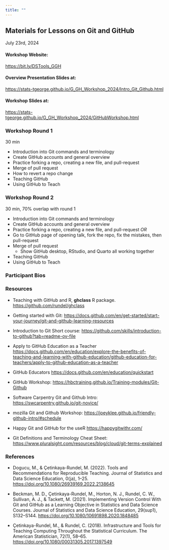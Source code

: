 ```yaml
---
title: ""
---
```


## Materials for Lessons on Git and GitHub
July 23rd, 2024

#### Workshop Website: 
<https://bit.ly/DSTools_GGH>

#### Overview Presentation Slides at:
<https://stats-tgeorge.github.io/G_GH_Workshop_2024/Intro_Git_Github.html>

#### Workshop Slides at:
<https://stats-tgeorge.github.io/G_GH_Workshop_2024/GitHubWorkshop.html>

### Workshop Round 1 
30 min

-   Introduction into Git commands and terminology
-   Create GitHub accounts and general overview
-   Practice forking a repo, creating a new file, and pull-request
-   Merge of pull request
-   How to revert a repo change
-   Teaching GitHub
-   Using GitHub to Teach

### Workshop Round 2
30 min, 70% overlap with round 1

-   Introduction into Git commands and terminology
-   Create GitHub accounts and general overview
-   Practice forking a repo, creating a new file, and pull-request *OR*
-   Go to GitHub page of opening talk, fork the repo, fix the mistakes, then pull-request
-   Merge of pull request
    -   Show GitHub desktop, RStudio, and Quarto all working together
-   Teaching GitHub
-   Using GitHub to Teach

### Participant Bios


### Resources

-   Teaching with GitHub and R, **ghclass** R package. <https://github.com/rundel/ghclass>

-   Getting started with Git: <https://docs.github.com/en/get-started/start-your-journey/git-and-github-learning-resources>

-   Introduction to Git Short course: <https://github.com/skills/introduction-to-github?tab=readme-ov-file>

-   Apply to GitHub Education as a Teacher <https://docs.github.com/en/education/explore-the-benefits-of-teaching-and-learning-with-github-education/github-education-for-teachers/apply-to-github-education-as-a-teacher> 

-   GitHub Educators <https://docs.github.com/en/education/quickstart>

-   GitHub Workshop: <https://hbctraining.github.io/Training-modules/Git-Github>

-   Software Carpentry Git and Github Intro: <https://swcarpentry.github.io/git-novice/>

-   mozilla Git and Github Workshop: <https://joeyklee.github.io/friendly-github-intro/#schedule>

-   Happy Git and GitHub for the useR <https://happygitwithr.com/>

-   Git Definitions and Terminology Cheat Sheet: <https://www.pluralsight.com/resources/blog/cloud/git-terms-explained>

### References

-   Dogucu, M., & Çetinkaya-Rundel, M. (2022). Tools and Recommendations for Reproducible Teaching. Journal of Statistics and Data Science Education, 0(ja), 1–25. https://doi.org/10.1080/26939169.2022.2138645

-   Beckman, M. D., Çetinkaya-Rundel, M., Horton, N. J., Rundel, C. W., Sullivan, A. J., & Tackett, M. (2021). Implementing Version Control With Git and GitHub as a Learning Objective in Statistics and Data Science Courses. Journal of Statistics and Data Science Education, 29(sup1), S132–S144. https://doi.org/10.1080/10691898.2020.1848485

-   Çetinkaya-Rundel, M., & Rundel, C. (2018). Infrastructure and Tools for Teaching Computing Throughout the Statistical Curriculum. The American Statistician, 72(1), 58–65. https://doi.org/10.1080/00031305.2017.1397549
